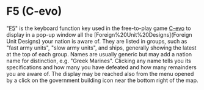 # F5 (C-evo)

"[F5](F5)" is the keyboard function key used in the free-to-play game [C-evo](C-evo) to display in a pop-up window all the [Foreign%20Unit%20Designs](Foreign Unit Designs) your nation is aware of.
They are listed in groups, such as "fast army units", "slow army units", and ships, generally showing the latest at the top of each group. Names are usually generic but may add a nation name for distinction, e.g. "Greek Marines".
Clicking any name tells you its specifications and how many you have defeated and how many remainders you are aware of.
The display may be reached also from the menu opened by a click on the government building icon near the bottom right of the map.